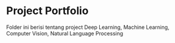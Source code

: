 # Project Portfolio

Folder ini berisi tentang project Deep Learning, Machine Learning, Computer Vision, Natural Language Processing
